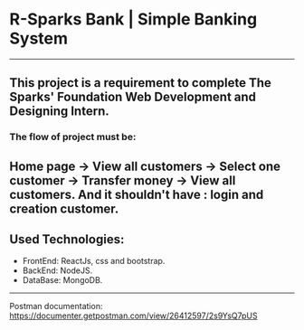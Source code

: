 # R-Sparks Bank | Simple Banking System
---
## This project is a requirement to complete The Sparks' Foundation Web Development and Designing Intern.
### The flow of project must be: 
Home page -> View all customers -> Select one customer -> Transfer money -> View all customers.
And it shouldn't have : login and creation customer.
---
## Used Technologies:
* FrontEnd: ReactJs, css and bootstrap.
* BackEnd: NodeJS.
* DataBase: MongoDB.
---
Postman documentation: https://documenter.getpostman.com/view/26412597/2s9YsQ7pUS
